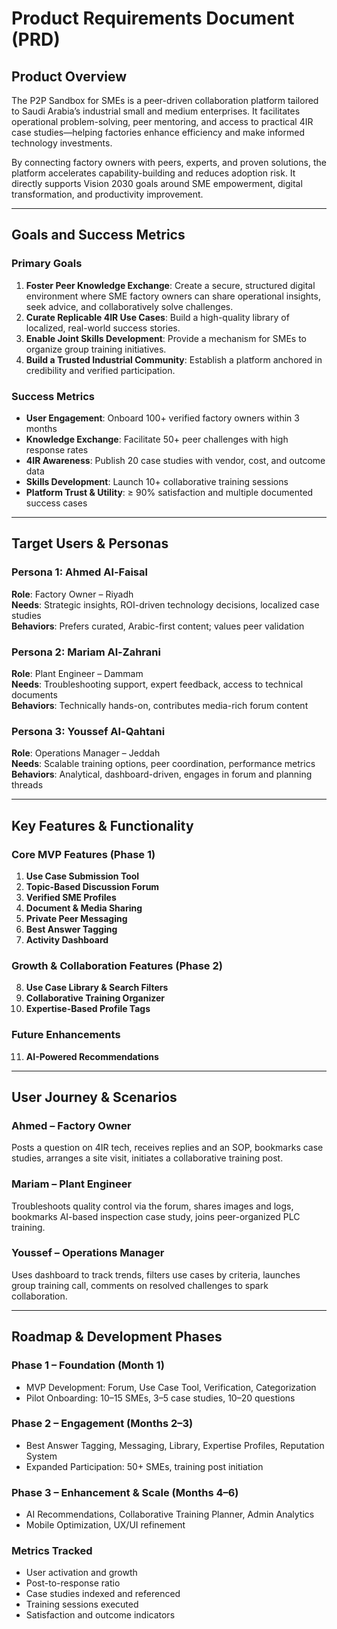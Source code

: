 # Product Requirements Document (PRD)

## Product Overview

The P2P Sandbox for SMEs is a peer-driven collaboration platform tailored to Saudi Arabia’s industrial small and medium enterprises. It facilitates operational problem-solving, peer mentoring, and access to practical 4IR case studies—helping factories enhance efficiency and make informed technology investments.

By connecting factory owners with peers, experts, and proven solutions, the platform accelerates capability-building and reduces adoption risk. It directly supports Vision 2030 goals around SME empowerment, digital transformation, and productivity improvement.

---

## Goals and Success Metrics

### Primary Goals
1. **Foster Peer Knowledge Exchange**: Create a secure, structured digital environment where SME factory owners can share operational insights, seek advice, and collaboratively solve challenges.
2. **Curate Replicable 4IR Use Cases**: Build a high-quality library of localized, real-world success stories.
3. **Enable Joint Skills Development**: Provide a mechanism for SMEs to organize group training initiatives.
4. **Build a Trusted Industrial Community**: Establish a platform anchored in credibility and verified participation.

### Success Metrics
- **User Engagement**: Onboard 100+ verified factory owners within 3 months
- **Knowledge Exchange**: Facilitate 50+ peer challenges with high response rates
- **4IR Awareness**: Publish 20 case studies with vendor, cost, and outcome data
- **Skills Development**: Launch 10+ collaborative training sessions
- **Platform Trust & Utility**: ≥ 90% satisfaction and multiple documented success cases

---

## Target Users & Personas

### Persona 1: Ahmed Al-Faisal 
**Role**: Factory Owner – Riyadh  
**Needs**: Strategic insights, ROI-driven technology decisions, localized case studies  
**Behaviors**: Prefers curated, Arabic-first content; values peer validation

### Persona 2: Mariam Al-Zahrani 
**Role**: Plant Engineer – Dammam  
**Needs**: Troubleshooting support, expert feedback, access to technical documents  
**Behaviors**: Technically hands-on, contributes media-rich forum content

### Persona 3: Youssef Al-Qahtani 
**Role**: Operations Manager – Jeddah  
**Needs**: Scalable training options, peer coordination, performance metrics  
**Behaviors**: Analytical, dashboard-driven, engages in forum and planning threads

---

## Key Features & Functionality

### Core MVP Features (Phase 1)
1. **Use Case Submission Tool**  
2. **Topic-Based Discussion Forum**  
3. **Verified SME Profiles**  
4. **Document & Media Sharing**  
5. **Private Peer Messaging**  
6. **Best Answer Tagging**  
7. **Activity Dashboard**

### Growth & Collaboration Features (Phase 2)
8. **Use Case Library & Search Filters**  
9. **Collaborative Training Organizer**  
10. **Expertise-Based Profile Tags**

### Future Enhancements
11. **AI-Powered Recommendations**

---

## User Journey & Scenarios

### Ahmed – Factory Owner
Posts a question on 4IR tech, receives replies and an SOP, bookmarks case studies, arranges a site visit, initiates a collaborative training post.

### Mariam – Plant Engineer
Troubleshoots quality control via the forum, shares images and logs, bookmarks AI-based inspection case study, joins peer-organized PLC training.

### Youssef – Operations Manager
Uses dashboard to track trends, filters use cases by criteria, launches group training call, comments on resolved challenges to spark collaboration.

---

## Roadmap & Development Phases

### Phase 1 – Foundation (Month 1)
- MVP Development: Forum, Use Case Tool, Verification, Categorization
- Pilot Onboarding: 10–15 SMEs, 3–5 case studies, 10–20 questions

### Phase 2 – Engagement (Months 2–3)
- Best Answer Tagging, Messaging, Library, Expertise Profiles, Reputation System
- Expanded Participation: 50+ SMEs, training post initiation

### Phase 3 – Enhancement & Scale (Months 4–6)
- AI Recommendations, Collaborative Training Planner, Admin Analytics
- Mobile Optimization, UX/UI refinement

### Metrics Tracked
- User activation and growth
- Post-to-response ratio
- Case studies indexed and referenced
- Training sessions executed
- Satisfaction and outcome indicators